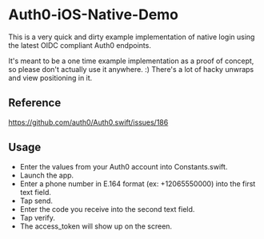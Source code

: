 # Auth0-iOS-Native-Demo

This is a very quick and dirty example implementation of native login using the latest OIDC compliant Auth0 endpoints.

It's meant to be a one time example implementation as a proof of concept, so please don't actually use it anywhere. :) There's a lot of hacky unwraps and view positioning in it.

## Reference
https://github.com/auth0/Auth0.swift/issues/186

## Usage
* Enter the values from your Auth0 account into Constants.swift.
* Launch the app.
* Enter a phone number in E.164 format (ex: +12065550000) into the first text field.
* Tap send.
* Enter the code you receive into the second text field.
* Tap verify.
* The access_token will show up on the screen.